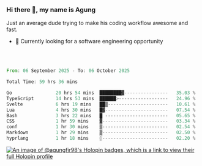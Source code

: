 ### Hi there 👋, my name is Agung
Just an average dude trying to make his coding workflow awesome and fast.

<!--
**agungfir98/agungfir98** is a ✨ _special_ ✨ repository because its `README.md` (this file) appears on your GitHub profile.
-->

- 🔭 Currently looking for a software engineering opportunity
<br/>
<br/>
<!--START_SECTION:waka-->

```rust
From: 06 September 2025 - To: 06 October 2025

Total Time: 59 hrs 36 mins

Go                20 hrs 54 mins  ████████▓----------------   35.03 %
TypeScript        14 hrs 53 mins  ██████>------------------   24.96 %
Svelte            6 hrs 19 mins   ██▒----------------------   10.61 %
Lua               4 hrs 30 mins   █▓-----------------------   07.54 %
Bash              3 hrs 22 mins   █ -----------------------   05.65 %
CSS               1 hr 59 mins    ▓------------------------   03.34 %
conf              1 hr 30 mins    ▒------------------------   02.54 %
Markdown          1 hr 29 mins    ▒------------------------   02.50 %
hyprlang          1 hr 18 mins    ░------------------------   02.20 %
```

<!--END_SECTION:waka-->

[![An image of @agungfir98's Holopin badges, which is a link to view their full Holopin profile](https://holopin.me/agungfir98)](https://holopin.io/@agungfir98)
